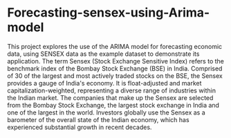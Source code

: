 # Forecasting-sensex-using-Arima-model

This project explores the use of the ARIMA model for forecasting economic data, using SENSEX data as the example dataset to demonstrate its application. The term Sensex (Stock Exchange Sensitive Index) refers to the benchmark index of the Bombay Stock Exchange (BSE) in India. Comprised of 30 of the largest and most actively traded stocks on the BSE, the Sensex provides a gauge of India's economy. It is float-adjusted and market capitalization-weighted, representing a diverse range of industries within the Indian market. The companies that make up the Sensex are selected from the Bombay Stock Exchange, the largest stock exchange in India and one of the largest in the world. Investors globally use the Sensex as a barometer of the overall state of the Indian economy, which has experienced substantial growth in recent decades. 

